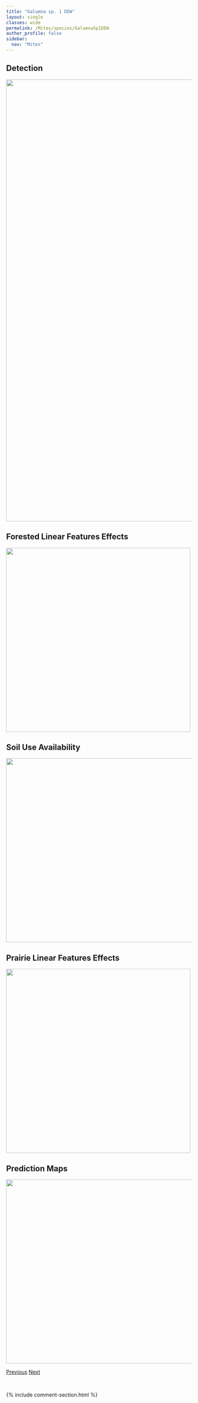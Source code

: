 ```yaml
---
title: "Galumna sp. 1 DEW"
layout: single
classes: wide
permalink: /Mites/species/GalumnaSp1DEW
author_profile: false
sidebar:
  nav: "Mites"
---
```


<h2>Detection</h2>

<a href="https://drive.google.com/uc?export=view&id=1P36cMH0wXQOKxu1kGbXhQy45n8FXtbkL">
<img src="https://drive.google.com/uc?export=view&id=1P36cMH0wXQOKxu1kGbXhQy45n8FXtbkL" height = "1200" width = "800">
</a>


<h2>Forested Linear Features Effects</h2>

<a href="https://drive.google.com/uc?export=view&id=17xoG60ZvXP3pokBYADG0jxrJpSDN0jN7">
<img src="https://drive.google.com/uc?export=view&id=17xoG60ZvXP3pokBYADG0jxrJpSDN0jN7" height = "500" width = "500">
</a>


<h2>Soil Use Availability</h2>

<a href="https://drive.google.com/uc?export=view&id=1Zkz_l_THq-hU_VkhYzxSNKO__Dg7uFXF">
<img src="https://drive.google.com/uc?export=view&id=1Zkz_l_THq-hU_VkhYzxSNKO__Dg7uFXF" height = "500" width = "1000">
</a>


<h2>Prairie Linear Features Effects</h2>

<a href="https://drive.google.com/uc?export=view&id=1m6L8_WBwJJ8WQJm59gJwsYwreEjk2saU">
<img src="https://drive.google.com/uc?export=view&id=1m6L8_WBwJJ8WQJm59gJwsYwreEjk2saU" height = "500" width = "500">
</a>


<h2>Prediction Maps</h2>

<a href="https://drive.google.com/uc?export=view&id=1bjprOJjdz_yXVV3W34YoGMyaAJT-pjM4">
<img src="https://drive.google.com/uc?export=view&id=1bjprOJjdz_yXVV3W34YoGMyaAJT-pjM4" height = "500" width = "1000">
</a>


<a href="/DevelopmentWebsite/Mites/species/FuscozetesFuscipes" class="pagination--pager" title="Fuscozetes fuscipes">Previous</a> <a href="/DevelopmentWebsite/Mites/species/GalumnaSp2DEW" class="pagination--pager" title="Galumna sp. 2 DEW">Next</a>

<p>&nbsp;</p>

{% include comment-section.html %}
